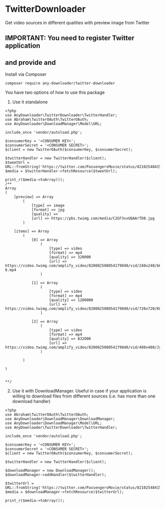 # TwitterDownloader
Get video sources in different qualities with preview image from Twitter

## IMPORTANT: You need to register Twitter application
## and provide <CONSUMER KEY> and <CONSUMER SECRET>

Install via Composer
```
composer require any-downloader/twitter-downloader
```

You have two options of how to use this package

1. Use it standalone

```
<?php
use AnyDownloader\TwitterDownloader\TwitterHandler;
use Abraham\TwitterOAuth\TwitterOAuth;
use AnyDownloader\DownloadManager\Model\URL;

include_once 'vendor/autoload.php';

$consumerKey = '<CONSUMER KEY>';
$consumerSecret = '<CONSUMER SECRET>';
$client = new TwitterOAuth($consumerKey, $consumerSecret);

$twitterHandler = new TwitterHandler($client);
$tweetUrl = URL::fromString('https://twitter.com/PassengersMovie/status/821025484150423557');
$media = $twitterHandler->fetchResource($tweetUrl);

print_r($media->toArray());
/**
Array
(
    [preview] => Array
        (
            [type] => image
            [format] => jpg
            [quality] =>
            [url] => https://pbs.twimg.com/media/C2GF3vxUQAArTD0.jpg
        )

    [items] => Array
        (
            [0] => Array
                (
                    [type] => video
                    [format] => mp4
                    [quality] => 320000
                    [url] => https://video.twimg.com/amplify_video/820082508054179840/vid/240x240/b6ImBrQddohap5-6.mp4
                )

            [1] => Array
                (
                    [type] => video
                    [format] => mp4
                    [quality] => 1280000
                    [url] => https://video.twimg.com/amplify_video/820082508054179840/vid/720x720/K8BEWmSeNsrQI_pA.mp4
                )

            [2] => Array
                (
                    [type] => video
                    [format] => mp4
                    [quality] => 832000
                    [url] => https://video.twimg.com/amplify_video/820082508054179840/vid/480x480/JypbCoP9FFOf1IgE.mp4
                )

        )

)


**/
```

2. Use it with DownloadManager. 
Useful in case if your application is willing to download files from different sources (i.e. has more than one download handler)

```
<?php
use Abraham\TwitterOAuth\TwitterOAuth;
use AnyDownloader\DownloadManager\DownloadManager;
use AnyDownloader\DownloadManager\Model\URL;
use AnyDownloader\TwitterDownloader\TwitterHandler;

include_once 'vendor/autoload.php';

$consumerKey = '<CONSUMER KEY>';
$consumerSecret = '<CONSUMER SECRET>';
$client = new TwitterOAuth($consumerKey, $consumerSecret);

$twitterHandler = new TwitterHandler($client);

$downloadManager = new DownloadManager();
$downloadManager->addHandler($twitterHandler);

$twitterUrl = URL::fromString('https://twitter.com/PassengersMovie/status/821025484150423557');
$media = $downloadManager->fetchResource($twitterUrl);

print_r($media->toArray());
```
